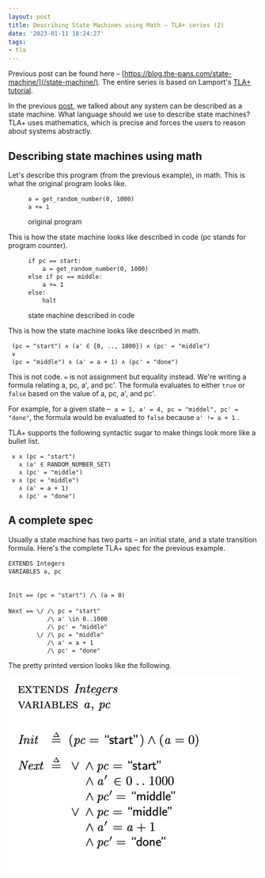 ```yaml
---
layout: post
title: Describing State Machines using Math – TLA+ series (2)
date: '2023-01-11 18:24:27'
tags:
- tla
---
```


Previous post can be found here – [https://blog.the-pans.com/state-machine/](/state-machine/). The entire series is based on Lamport's [TLA+ tutorial](https://lamport.azurewebsites.net/video/videos.html).

In the previous [post](/state-machine/), we talked about any system can be described as a state machine. What language should we use to describe state machines? TLA+ uses mathematics, which is precise and forces the users to reason about systems abstractly. &nbsp;

## Describing state machines using math

Let's describe this program (from the previous example), in math. This is what the original program looks like.

<figure class="kg-card kg-code-card"><pre><code class="language-python">a = get_random_number(0, 1000)
a += 1</code></pre>
<figcaption>original program</figcaption></figure>

This is how the state machine looks like described in code (pc stands for program counter).

<figure class="kg-card kg-code-card"><pre><code class="language-python">if pc == start:
    a = get_random_number(0, 1000)
else if pc == middle:
    a += 1
else:
    halt</code></pre>
<figcaption>state machine described in code</figcaption></figure>

This is how the state machine looks like described in math.

<!--kg-card-begin: markdown-->

    
     (pc = "start") ∧ (a' ∈ {0, .., 1000}) ∧ (pc' = "middle")
     ∨
     (pc = "middle") ∧ (a' = a + 1) ∧ (pc' = "done")

<!--kg-card-end: markdown-->

This is not code. `=` is not assignment but equality instead. We're writing a formula relating a, pc, a', and pc'. The formula evaluates to either `true` or `false` based on the value of a, pc, a', and pc'.

For example, for a given state – &nbsp;`a = 1, a' = 4, pc = "middel", pc' = "done"`, the formula would be evaluated to `false` because `a' != a + 1` .

TLA+ supports the following syntactic sugar to make things look more like a bullet list.

<!--kg-card-begin: markdown-->

    
     ∨ ∧ (pc = "start")
       ∧ (a' ∈ RANDOM_NUMBER_SET)
       ∧ (pc' = "middle")
     ∨ ∧ (pc = "middle")
       ∧ (a' = a + 1)
       ∧ (pc' = "done")

<!--kg-card-end: markdown-->
## A complete spec

Usually a state machine has two parts – an initial state, and a state transition formula. Here's the complete TLA+ spec for the previous example.

<!--kg-card-begin: markdown-->

    EXTENDS Integers
    VARIABLES a, pc
    
    
    Init == (pc = "start") /\ (a = 0)
    
    Next == \/ /\ pc = "start"
               /\ a' \in 0..1000 
               /\ pc' = "middle"
            \/ /\ pc = "middle"
               /\ a' = a + 1
               /\ pc' = "done"

<!--kg-card-end: markdown-->

The pretty printed version looks like the following.

![tla](/assets/tla2.png)
